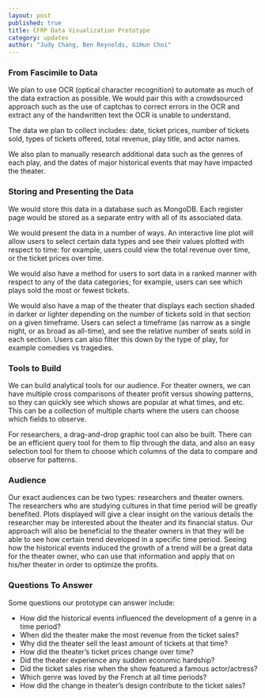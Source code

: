 ```yaml
---
layout: post
published: true
title: CFRP Data Visualization Prototype
category: updates
author: "Judy Chang, Ben Reynolds, GiHun Choi"
---
```


### From Fascimile to Data
We plan to use OCR (optical character recognition) to automate as much of the data extraction as possible. We would pair this with a crowdsourced approach such as the use of captchas to correct errors in the OCR and extract any of the handwritten text the OCR is unable to understand. 

The data we plan to collect includes: date, ticket prices, number of tickets sold, types of tickets offered, total revenue, play title, and actor names.

We also plan to manually research additional data such as the genres of each play, and the dates of major historical events that may have impacted the theater.

### Storing and Presenting the Data
We would store this data in a database such as MongoDB. Each register page would be stored as a separate entry with all of its associated data.

We would present the data in a number of ways. An interactive line plot will allow users to select certain data types and see their values plotted with respect to time: for example, users could view the total revenue over time, or the ticket prices over time.

We would also have a method for users to sort data in a ranked manner with respect to any of the data categories; for example, users can see which plays sold the most or fewest tickets.

We would also have a map of the theater that displays each section shaded in darker or lighter depending on the number of tickets sold in that section on a given timeframe. Users can select a timeframe (as narrow as a single night, or as broad as all-time), and see the relative number of seats sold in each section. Users can also filter this down by the type of play, for example comedies vs tragedies.

### Tools to Build

We can build analytical tools for our audience. For theater owners, we can have multiple cross comparisons of theater profit versus showing patterns, so they can quickly see which shows are popular at what times, and etc. This can be a collection of multiple charts where the users can choose which fields to observe. 

For researchers, a drag-and-drop graphic tool can also be built. There can be an efficient query tool for them to flip through the data, and also an easy selection tool for them to choose which columns of the data to compare and observe for patterns.

### Audience

Our exact audiences can be two types: researchers and theater owners. The researchers who are studying cultures in that time period will be greatly benefited. Plots displayed will give a clear insight on the various details the researcher may be interested about the theater and its financial status. Our approach will also be beneficial to the theater owners in that they will be able to see how certain trend developed in a specific time period. Seeing how the historical events induced the growth of a trend will be a great data for the theater owner, who can use that information and apply that on his/her theater in order to optimize the profits.

### Questions To Answer

Some questions our prototype can answer include:

- How did the historical events influenced the development of a genre in a time period?
- When did the theater make the most revenue from the ticket sales?
- Why did the theater sell the least amount of tickets at that time?
- How did the theater’s ticket prices change over time?
- Did the theater experience any sudden economic hardship?
- Did the ticket sales rise when the show featured a famous actor/actress?
- Which genre was loved by the French at all time periods?
- How did the change in theater’s design contribute to the ticket sales?